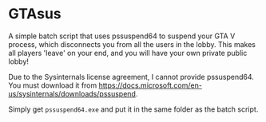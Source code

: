 # GTAsus
A simple batch script that uses pssuspend64 to suspend your GTA V process, which disconnects you from all the users in the lobby. This makes all players 'leave' on your end, and you will have your own private public lobby!

Due to the Sysinternals license agreement, I cannot provide pssuspend64. You must download it from https://docs.microsoft.com/en-us/sysinternals/downloads/pssuspend.

Simply get `pssuspend64.exe` and put it in the same folder as the batch script.
